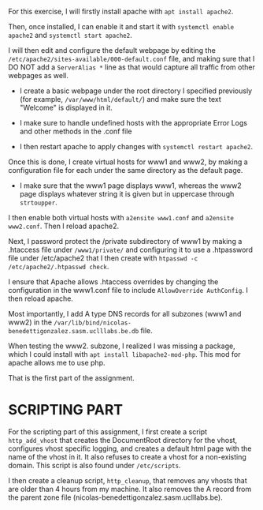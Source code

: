 
For this exercise, I will firstly install apache with `apt install apache2`.


Then, once installed, I can enable it and start it with `systemctl enable apache2` and `systemctl start apache2`.


I will then edit and configure the default webpage by editing the `/etc/apache2/sites-available/000-default.conf` file, and making sure that I DO NOT add a `ServerAlias *` line as that would capture all traffic from other webpages as well.

- I create a basic webpage under the root directory I specified previously (for example, `/var/www/html/default/`) and make sure the text "Welcome" is displayed in it.

- I make sure to handle undefined hosts with the appropriate Error Logs and other methods in the .conf file

- I then restart apache to apply changes with `systemctl restart apache2`.



Once this is done, I create virtual hosts for www1 and www2, by making a configuration file for each under the same directory as the default page.

- I make sure that the www1 page displays www1, whereas the www2 page displays whatever string it is given but in uppercase through `strtoupper`.

I then enable both virtual hosts with `a2ensite www1.conf` and `a2ensite www2.conf`. Then I reload apache2.


Next, I password protect the /private subdirectory of www1 by making a .htaccess file under `/www1/private/` and configuring it to use a .htpassword file under /etc/apache2 that I then create
with `htpasswd -c /etc/apache2/.htpasswd check`.

I ensure that Apache allows .htaccess overrides by changing the configuration in the www1.conf file to include `AllowOverride AuthConfig`. I then reload apache.

Most importantly, I add A type DNS records for all subzones (www1 and www2) in the `/var/lib/bind/nicolas-benedettigonzalez.sasm.uclllabs.be.db` file.


When testing the www2. subzone, I realized I was missing a package, which I could install with `apt install libapache2-mod-php`. This mod for apache allows me to use php.

That is the first part of the assignment.


# SCRIPTING PART

For the scripting part of this assignment, I first create a script `http_add_vhost` that creates the DocumentRoot directory for the vhost, configures vhost specific logging, and creates a default html page with the name of the vhost in it.
It also refuses to create a vhost for a non-existing domain. This script is also found under `/etc/scripts`.

I then create a cleanup script, `http_cleanup`, that removes any vhosts that are older than 4 hours from my machine.
It also removes the A record from the parent zone file (nicolas-benedettigonzalez.sasm.uclllabs.be).
